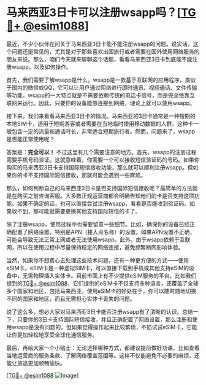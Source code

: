 # 马来西亚3日卡可以注册wsapp吗？[[TG💪+ @esim1088](https://t.me/s/esim1088)]

最近，不少小伙伴在问关于马来西亚3日卡能不能注册wsapp的问题。说实话，这个问题还挺常见的，尤其是对于那些喜欢出国旅行或者需要在国外使用网络服务的朋友来说。那么，咱们今天就来聊聊这个话题，看看马来西亚3日卡到底能不能注册wsapp，以及如何操作。

首先，我们需要了解wsapp是什么。wsapp是一款基于互联网的应用程序，类似于国内的微信或QQ，它可以让用户通过网络进行即时通讯、视频通话、文件传输等功能。wsapp的一大特点就是不需要依赖传统的电话卡信号，而是完全依靠互联网来运行。因此，只要你的设备能够连接到网络，理论上就可以使用wsapp。

接下来，我们来看看马来西亚3日卡的情况。马来西亚的3日卡通常是一种短期的本地SIM卡，适用于短期游客或者需要在当地临时使用移动数据的人群。这种卡一般包含一定的流量和通话时长，非常适合短期旅行者。然而，问题来了，wsapp是否能正常使用呢？

答案是：**完全可以！** 不过这里有几个需要注意的地方。首先，wsapp的注册过程需要手机号码验证。这就意味着，你需要一个可以接收短信验证码的号码。如果你购买的马来西亚3日卡支持国际短信接收功能，那么就可以顺利注册wsapp。但如果你的卡不支持国际短信接收，那就可能会遇到一些麻烦。

那么，如何判断自己的马来西亚3日卡是否支持国际短信接收呢？最简单的方法就是在购买之前咨询客服。大多数正规运营商都会明确告知他们的卡是否支持这项功能。如果不确定的话，也可以直接尝试注册wsapp，看看是否能收到验证码。如果收不到，那可能就需要更换其他支持国际短信的卡了。

除了注册wsapp，使用过程中也需要留意一些细节。比如，确保你的设备已经正确配置了网络设置，特别是APN（接入点名称）的设置。如果APN设置不正确，可能会导致无法正常上网或者无法使用wsapp。此外，由于wsapp依赖于互联网，所以在使用过程中尽量保持稳定的网络连接，避免频繁断网影响体验。

当然，如果你不想费心去处理这些技术问题，还有一种更方便的方式——使用eSIM卡。eSIM卡是一种虚拟SIM卡，可以直接下载到手机或其他支持eSIM的设备中，无需物理插入实体卡。目前市面上有不少提供eSIM服务的平台，比如我们提到的[TG💪+ @esim1088](https://t.me/s/esim1088)，它们提供的eSIM卡不仅支持多种语言，还覆盖了全球多个国家和地区，包括马来西亚。使用eSIM卡的好处在于，你可以随时随地切换不同的国家和地区，而且无需担心实体卡丢失的问题。

说了这么多，想必大家对马来西亚3日卡能否注册wsapp有了清晰的认识。总结一下，只要你的3日卡支持国际短信接收，并且正确配置了网络设置，那么注册和使用wsapp是没有问题的。但如果觉得操作起来比较繁琐，不妨试试eSIM卡，它能让你更加轻松地享受全球化通信服务。

最后，再给大家一个小贴士：无论选择哪种方式，都建议提前做好功课，比如查看当地运营商的服务条款、了解网络覆盖范围等。这样不仅能避免不必要的麻烦，还能让旅途更加顺畅愉快。

[[TG💪+ @esim1088](https://t.me/s/esim1088) ![Image](https://i.postimg.cc/4NQfJmqS/Snipaste-2025-05-13-00-14-12.png)]
